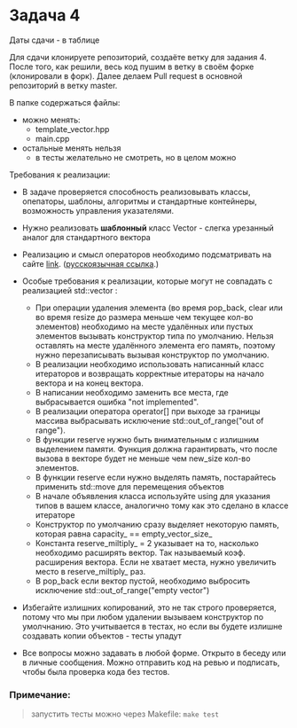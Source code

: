 
# Задача 4

Даты сдачи - в таблице

Для сдачи клонируете репозиторий, создаёте ветку для задания 4.
После того, как решили, весь код пушим в ветку в своём форке (клонировали в форк).
Далее делаем Pull request в основной репозиторий в ветку master.

В папке содержаться файлы:
* можно менять:
    * template_vector.hpp
    * main.cpp
* остальные менять нельзя
    * в тесты желательно не смотреть, но в целом можно


Требования к реализации:
* В задаче проверяется способность реализовывать классы, опепаторы, шаблоны, алгоритмы и стандартные контейнеры, возможность управления указателями.
* Нужно реализовать **шаблонный** класс Vector - слегка урезанный аналог для стандартного вектора
* Реализацию и смысл операторов необходимо подсматривать на сайте [link](https://en.cppreference.com/w/cpp/container/vector). ([русскоязычная ссылка](https://ru.cppreference.com/w/cpp/container/vector).)
* Особые требования к реализации, которые могут не совпадать с реализацией std::vector :
    * При операции удаления элемента (во время pop_back, clear или во время resize до размера меньше чем текущее кол-во элементов) необходимо на месте удалённых или пустых элементов вызывать конструктор типа по умолчанию. Нельзя оставлять на месте удалённого элемента его память, поэтому нужно перезаписывать вызывая конструктор по умолчанию.
    * В реализации необходимо использовать написанный класс итераторов и возвращать корректные итераторы на начало вектора и на конец вектора.
    * В написании необходимо заменить все места, где выбрасывается ошибка "not implemented".
    * В реализации оператора operator[] при выходе за границы массива выбрасывать исключение std::out_of_range("out of range").
    * В функции reserve нужно быть внимательным с излишним выделением памяти. Функция должна гарантирвать, что после вызова в векторе будет не меньше чем new_size кол-во элементов.
    * В функции reserve если нужно выделять память, постарайтесь применить std::move для перемещения объектов
    * В начале объявления класса используйте using для указания типов в вашем классе, аналогично тому как это сделано в классе итераторе
    * Конструктор по умолчанию сразу выделяет некоторую память, которая равна capacity_ == empty_vector_size_
    * Константа reserve_miltiply_ = 2 указывает на то, насколько необходимо расширять вектор. Так называемый коэф. расширения вектора. Если не хватает места, нужно увеличить место в reserve_miltiply_ раз.
    * В pop_back если вектор пустой, необходимо выбросить исключение std::out_of_range("empty vector")

* Избегайте излишних копирований, это не так строго проверяется, потому что мы при любом удалении вызываем конструктор по умолчнанию. Это учитывается в тестах, но если вы будете излишне создавать копии объектов - тесты упадут

* Все вопросы можно задавать в любой форме. Открыто в беседу или в личные сообщения. Можно отправить код на ревью и подписать, чтобы была проверка кода без тестов.

### Примечание:

> запустить тесты можно через Makefile: `make test`
